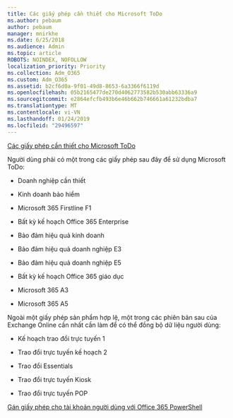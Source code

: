 ```yaml
---
title: Các giấy phép cần thiết cho Microsoft ToDo
ms.author: pebaum
author: pebaum
manager: mnirkhe
ms.date: 6/25/2018
ms.audience: Admin
ms.topic: article
ROBOTS: NOINDEX, NOFOLLOW
localization_priority: Priority
ms.collection: Adm_O365
ms.custom: Adm_O365
ms.assetid: b2cf6d0a-9f01-49d8-8653-6a3366f6119d
ms.openlocfilehash: 05b2165477de270d4062773582b530abb63336a9
ms.sourcegitcommit: e2864efcfb493b6e46b662b746661a61232bdba7
ms.translationtype: MT
ms.contentlocale: vi-VN
ms.lasthandoff: 01/24/2019
ms.locfileid: "29496597"
---
```

[Các giấy phép cần thiết cho Microsoft ToDo](https://support.office.com/article/381e9d1b-c500-49b5-973e-890fd86528d7.aspx)
  
Người dùng phải có một trong các giấy phép sau đây để sử dụng Microsoft ToDo:
  
- Doanh nghiệp cần thiết
    
- Kinh doanh bảo hiểm
    
- Microsoft 365 Firstline F1
    
- Bất kỳ kế hoạch Office 365 Enterprise
    
- Bảo đảm hiệu quả kinh doanh
    
- Bảo đảm hiệu quả doanh nghiệp E3
    
- Bảo đảm hiệu quả doanh nghiệp E5
    
- Bất kỳ kế hoạch Office 365 giáo dục
    
- Microsoft 365 A3
    
- Microsoft 365 A5
    
Ngoài một giấy phép sản phẩm hợp lệ, một trong các phiên bản sau của Exchange Online cần nhất cần làm để có thể đồng bộ dữ liệu người dùng: 
  
- Kế hoạch trao đổi trực tuyến 1
    
- Trao đổi trực tuyến kế hoạch 2
    
- Trao đổi Essentials
    
- Trao đổi trực tuyến Kiosk
    
- Trao đổi trực tuyến POP
    
[Gán giấy phép cho tài khoản người dùng với Office 365 PowerShell](https://docs.microsoft.com/en-us/office365/enterprise/powershell/assign-licenses-to-user-accounts-with-office-365-powershell )
  

